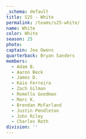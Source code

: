 ```yaml
---
_schema: default
title: S25 - White
permalink: /teams/s25-white/
name: White
color: White
season: 25
photo:
captain: Joe Owens
quarterback: Bryan Sanders
members:
  - Adam B.
  - Aaron Beck
  - James D.
  - Kaio Ferreira
  - Zach Gilman
  - Romello Goodman
  - Marc K.
  - Brendan McFarland
  - Justin Pendleton
  - John Riley
  - Charles Roth
division: ''
---
```

